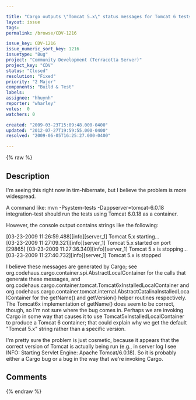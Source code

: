 ```yaml
---

title: "Cargo outputs \"Tomcat 5.x\" status messages for Tomcat 6 tests"
layout: issue
tags: 
permalink: /browse/CDV-1216

issue_key: CDV-1216
issue_numeric_sort_key: 1216
issuetype: "Bug"
project: "Community Development (Terracotta Server)"
project_key: "CDV"
status: "Closed"
resolution: "Fixed"
priority: "2 Major"
components: "Build & Test"
labels: 
assignee: "hhuynh"
reporter: "wharley"
votes:  0
watchers: 0

created: "2009-03-23T15:09:48.000-0400"
updated: "2012-07-27T19:59:55.000-0400"
resolved: "2009-06-05T16:25:27.000-0400"

---
```




{% raw %}



## Description

<div markdown="1" class="description">

I'm seeing this right now in tim-hibernate, but I believe the problem is more widespread.

A command like: 
  mvn -Psystem-tests -Dappserver=tomcat-6.0.18 integration-test
should run the tests using Tomcat 6.0.18 as a container.

However, the console output contains strings like the following:

  [03-23-2009 11:26:59.488][info][server\_1] Tomcat 5.x starting...  
  [03-23-2009 11:27:09.321][info][server\_1] Tomcat 5.x started on port [29865]
  [03-23-2009 11:27:36.340][info][server\_1] Tomcat 5.x is stopping...
  [03-23-2009 11:27:40.732][info][server\_1] Tomcat 5.x is stopped

I believe these messages are generated by Cargo; see org.codehaus.cargo.container.spi.AbstractLocalContainer for the calls that generate these messages, and org.codehaus.cargo.container.tomcat.Tomcat6xInstalledLocalContainer and org.codehaus.cargo.container.tomcat.internal.AbstractCatalinaInstalledLocalContainer for the getName() and getVersion() helper routines respectively.  The Tomcat6x implementation of getName() does seem to be correct, though, so I'm not sure where the bug comes in.  Perhaps we are invoking Cargo in some way that causes it to use Tomcat5xInstalledLocalContainer to produce a Tomcat 6 container; that could explain why we get the default "Tomcat 5.x" string rather than a specific version.

I'm pretty sure the problem is just cosmetic, because it appears that the correct version of Tomcat is actually being run (e.g., in server log I see INFO: Starting Servlet Engine: Apache Tomcat/6.0.18).  So it is probably either a Cargo bug or a bug in the way that we're invoking Cargo.



</div>

## Comments



{% endraw %}
